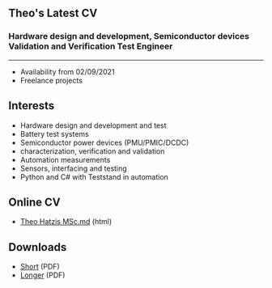## Theo's Latest CV 

### Hardware design and development, Semiconductor devices Validation and Verification Test Engineer

----------------------------------------

- Availability from 02/09/2021
- Freelance projects

## Interests

* Hardware design and development and test
* Battery test systems 
* Semiconductor power devices (PMU/PMIC/DCDC) 
* characterization, verification and validation
* Automation measurements
* Sensors, interfacing and testing  
* Python and C# with Teststand in automation 


## Online  CV

* [Theo Hatzis MSc.md](docs/Theo_Hatzis_3.md) (html)

## Downloads

* [Short](docs\Theo_Hatzis_3.pdf) (PDF)
* [Longer](docs\Theo_Hatzis_2.pdf) (PDF)

